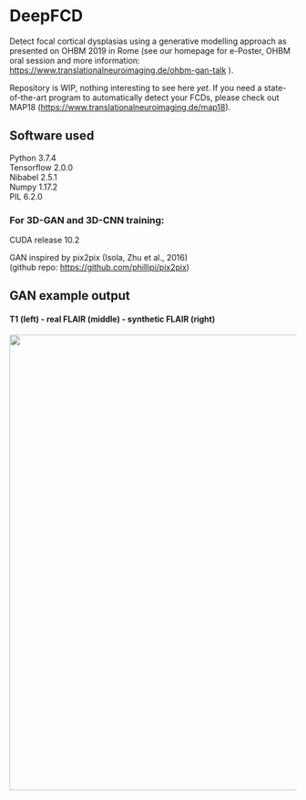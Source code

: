 # DeepFCD
Detect focal cortical dysplasias using a generative modelling approach as presented on OHBM 2019 in Rome (see our homepage for e-Poster, OHBM oral session and more information: https://www.translationalneuroimaging.de/ohbm-gan-talk ).

Repository is WIP, nothing interesting to see here *yet*. If you need a state-of-the-art program to automatically detect your FCDs, please check out MAP18 (https://www.translationalneuroimaging.de/map18).

## Software used
Python 3.7.4  
Tensorflow 2.0.0  
Nibabel 2.5.1  
Numpy 1.17.2  
PIL 6.2.0  

### For 3D-GAN and 3D-CNN training:
CUDA release 10.2

GAN inspired by pix2pix (Isola, Zhu et al., 2016)  
(github repo: https://github.com/phillipi/pix2pix)  

## GAN example output
#### T1 (left) - real FLAIR (middle) - synthetic FLAIR (right)
<img src="./assets/example_outputs/T1_FLAIR_SYNTH-T1_SYNTH-FLAIR_00.gif" width=800 align="center">


